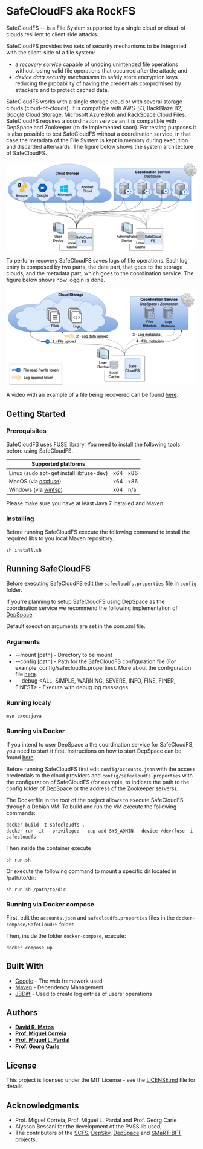 # SafeCloudFS aka RockFS

SafeCloudFS -- is a File System supported by a single cloud or cloud-of-clouds resilient to client side attacks.

SafeCloudFS provides two sets of security mechanisms to be integrated with the client-side of a file system:
 * a *recovery service* capable of undoing unintended file operations without losing valid file operations that occurred after the attack; and
 * *device data security mechanisms* to safely store encryption keys reducing the probability of having the credentials compromised by attackers and to protect cached data.

SafeCloudFS works with a single storage cloud or with several storage clouds (cloud-of-clouds). It is compatible with AWS-S3, BackBlaze B2, Google Cloud Storage, Microsoft AzureBlob and RackSpace Cloud Files. SafeCloudFS requires a coordination service an it is compatible with DepSpace and Zookeeper (to de implemented soon). For testing purposes it is also possible to test SafeCloudFS without a coordination service, in that case the metadata of the File System is kept in memory during execution and discarded afterwards. The figure below shows the system architecture of SafeCloudFS.

![System architecture of SafeCloudFS](doc/img/safecloudfs-architecture.png)

To perform recovery SafeCloudFS saves logs of file operations. Each log entry is composed by two parts, the data part, that goes to the storage clouds, and the metadata part, which goes to the coordination service. The figure below shows how loggin is done.

![Logging file system operations in SafeCloudFS](doc/img/safecloudfs-logging.png)

A video with an example of a file being recovered can be found [here](https://youtu.be/YisuzJhi28M).


## Getting Started


### Prerequisites

SafeCloudFS uses FUSE library. You need  to install the following tools before using SafeCloudFS.


| Supported platforms                                           |     |      |
|---------------------------------------------------------------|-----|------|
| Linux (sudo apt-get install libfuse-dev)                      | x64 | x86  |
| MacOS (via [osxfuse](https://osxfuse.github.io/))             | x64 | x86  |
| Windows (via [winfsp](https://github.com/billziss-gh/winfsp/))| x64 | n/a  |

Please make sure you have at least Java 7 installed and Maven.

### Installing

Before running SafeCloudFS execute the following command to install the required libs to you local Maven repository.

```
sh install.sh
```


## Running SafeCloudFS

Before executing SafeCloudFS edit the `safecloudfs.properties` file in `config` folder.

If you're planning to setup SafeCloudFS using DepSpace as the coordination service we recommend the following implementation of [DepSpace](https://github.com/inesc-id/depspacito).

Default execution arguments are set in the pom.xml file.

### Arguments

* --mount [path] - Directory to be mount
* --config [path] - Path for the SafeCloudFS configuration file (For example: config/safecloudfs.properties). More about the configuration file [here](doc/CONFIG_FILE.md).
* -- debug <ALL, SIMPLE, WARNING, SEVERE, INFO, FINE, FINER, FINEST> - Execute with debug log messages

### Running localy
```
mvn exec:java
```


### Running via Docker

If you intend to user DepSpace a the coordination service for SafeCloudFS, you need to start it first. Instructions on how to start DepSpace can be found [here](https://github.com/inesc-id/depspacito).

Before running SafeCloudFS first edit `config/accounts.json` with the access credentials to the cloud providers and `config/safecloudfs.properties` with the configuration of SafeCloudFS (for example, to indicate the path to the config folder of DepSpace or the address of the Zookeeper servers).

The Dockerfile in the root of the project allows to execute SafeCloudFS through a Debian VM. To build and run the VM execute the following commands:

```
docker build -t safecloudfs .
docker run -it --privileged --cap-add SYS_ADMIN --device /dev/fuse -i safecloudfs
```

Then inside the container execute

```
sh run.sh
```

Or execute the following command to mount a specific dir located in /path/to/dir:

```
sh run.sh /path/to/dir
```


### Running via Docker compose

First, edit the `accounts.json` and `safecloudfs.properties` files in the `docker-compose/SafeCloudFS` folder.

Then, inside the folder `docker-compose`, execute:

```
docker-compose up
```


## Built With

* [Google](http://www.dropwizard.io/1.0.2/docs/) - The web framework used
* [Maven](https://maven.apache.org/) - Dependency Management
* [JBDiff](https://github.com/jdesbonnet/jbdiff) - Used to create log entries of users' operations

## Authors

* **[David R. Matos](https://github.com/davidmatos)**
* **[Prof. Miguel Correia](https://github.com/mpcorreia)**
* **[Prof. Miguel L. Pardal](https://github.com/miguelpardal)**
* **[Prof. Georg Carle](https://www.net.in.tum.de/members/carle/)**

## License

This project is licensed under the MIT License - see the [LICENSE.md](LICENSE.md) file for details

## Acknowledgments

* Prof. Miguel Correia, Prof. Miguel L. Pardal and Prof. Georg Carle
* Alysson Bessani for the development of the PVSS lib used;
* The contributors of the [SCFS](https://github.com/cloud-of-clouds/SCFS), [DepSky](https://github.com/cloud-of-clouds/depsky), [DepSpace](https://github.com/bft-smart/depspace) and [SMaRT-BFT](https://github.com/bft-smart/library) projects.

